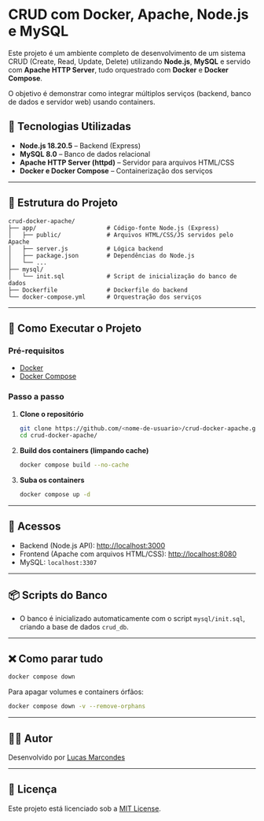 # CRUD com Docker, Apache, Node.js e MySQL

Este projeto é um ambiente completo de desenvolvimento de um sistema CRUD (Create, Read, Update, Delete) utilizando **Node.js**, **MySQL** e servido com **Apache HTTP Server**, tudo orquestrado com **Docker** e **Docker Compose**.

O objetivo é demonstrar como integrar múltiplos serviços (backend, banco de dados e servidor web) usando containers.

## 🧰 Tecnologias Utilizadas

- **Node.js 18.20.5** – Backend (Express)
- **MySQL 8.0** – Banco de dados relacional
- **Apache HTTP Server (httpd)** – Servidor para arquivos HTML/CSS
- **Docker e Docker Compose** – Containerização dos serviços

---

## 📁 Estrutura do Projeto

```
crud-docker-apache/
├── app/                    # Código-fonte Node.js (Express)
│   ├── public/             # Arquivos HTML/CSS/JS servidos pelo Apache
│   ├── server.js           # Lógica backend
│   ├── package.json        # Dependências do Node.js
│   └── ...
├── mysql/
│   └── init.sql            # Script de inicialização do banco de dados
├── Dockerfile              # Dockerfile do backend
└── docker-compose.yml      # Orquestração dos serviços
```

---

## 🚀 Como Executar o Projeto

### Pré-requisitos

- [Docker](https://www.docker.com/products/docker-desktop)
- [Docker Compose](https://docs.docker.com/compose/)

### Passo a passo

1. **Clone o repositório**

    ```bash
    git clone https://github.com/<nome-de-usuario>/crud-docker-apache.git
    cd crud-docker-apache/
    ```

2. **Build dos containers (limpando cache)**

    ```bash
    docker compose build --no-cache
    ```

3. **Suba os containers**

    ```bash
    docker compose up -d
    ```

---

## 🔗 Acessos

* Backend (Node.js API): [http://localhost:3000](http://localhost:3000)
* Frontend (Apache com arquivos HTML/CSS): [http://localhost:8080](http://localhost:8080)
* MySQL: `localhost:3307`

---

## 📦 Scripts do Banco

* O banco é inicializado automaticamente com o script `mysql/init.sql`, criando a base de dados `crud_db`.

---

## ❌ Como parar tudo

```bash
docker compose down
```

Para apagar volumes e containers órfãos:

```bash
docker compose down -v --remove-orphans
```

---

## 👨‍💻 Autor

Desenvolvido por [Lucas Marcondes](https://github.com/Lucas-RM)

---

## 📄 Licença

Este projeto está licenciado sob a [MIT License](LICENSE).
